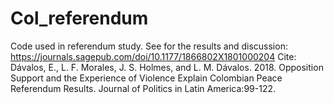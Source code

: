 # Col_referendum
Code used in referendum study. See for the results and discussion: https://journals.sagepub.com/doi/10.1177/1866802X1801000204
Cite: Dávalos, E., L. F. Morales, J. S. Holmes, and L. M. Dávalos. 2018. Opposition Support and the Experience of Violence Explain Colombian Peace Referendum Results. Journal of Politics in Latin America:99-122.
